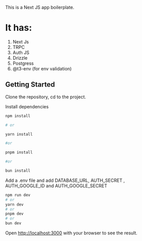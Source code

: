 This is a Next JS app boilerplate.

# It has:
1. Next Js
2. TRPC
3. Auth JS
4. Drizzle 
5. Postgress
6. @t3-env (for env validation)

## Getting Started


Clone the repository, cd to the project.

Install dependencies
```bash
npm install

# or 

yarn install

#or 

pnpm install

#or

bun install


```

Add a .env file and add DATABASE_URL, AUTH_SECRET , AUTH_GOOGLE_ID and AUTH_GOOGLE_SECRET

```bash
npm run dev
# or
yarn dev
# or
pnpm dev
# or
bun dev
```

Open [http://localhost:3000](http://localhost:3000) with your browser to see the result.





